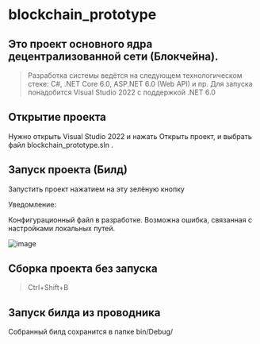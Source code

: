 # blockchain_prototype

## Это проект основного ядра децентрализованной сети (Блокчейна).
> Разработка системы ведётся на следующем технологическом стеке:
> C#, .NET Core 6.0, ASP.NET 6.0 (Web API) и пр.
> Для запуска понадобится Visual Studio 2022 c поддержкой .NET 6.0


## Открытие проекта

Нужно открыть Visual Studio 2022 и нажать Открыть проект, и выбрать файл blockchain_prototype.sln .

## Запуск проекта (Билд)
Запустить проект нажатием на эту зелёную кнопку

Уведомление:

Конфигурационный файл в разработке. Возможна ошибка, связанная с настройками локальных путей.

![image](https://github.com/UniblockAdmin/blockchain_prototype/assets/144003232/ebcbfae1-1b34-45a3-875d-79c069fdce50)

## Сборка проекта без запуска 
> Ctrl+Shift+B

## Запуск билда из проводника
Собранный билд сохранится в папке bin/Debug/
